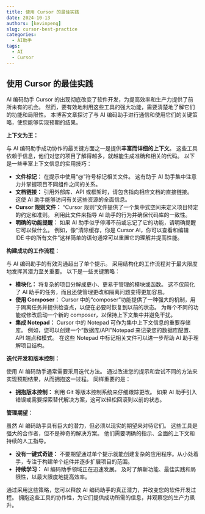 ```yaml
---
title: 使用 Cursor 的最佳实践
date: 2024-10-13
authors: [kevinpeng]
slug: cursor-best-practice
categories:
  - AI助手
tags:
  - AI
  - Cursor
---
```


## 使用 Cursor 的最佳实践

AI 编码助手 Cursor 的出现彻底改变了软件开发，为提高效率和生产力提供了前所未有的机会。 然而，要有效地利用这些工具的强大功能，需要清楚地了解它们的功能和局限性。 本博客文章探讨了与 AI 编码助手进行通信和使用它们的关键策略，使您能够实现预期的结果。

**上下文为王：**

与 AI 编码助手成功协作的最关键方面之一是提供**丰富而详细的上下文**。 这些工具依赖于信息，他们对您的项目了解得越多，就越能生成准确和相关的代码。 以下是一些丰富上下文信息的实用技巧：

*   **文件标记：** 在提示中使用“@”符号标记相关文件。 这有助于 AI 助手集中注意力并掌握项目不同组件之间的关系。
*   **文档链接：** 引用外部库、API 或框架时，请包含指向相应文档的直接链接。 这使 AI 助手能够访问有关这些资源的全面信息。
*   **Cursor 规则文件：** “Cursor 规则”文件提供了一个集中式空间来定义项目特定的约定和准则。 利用此文件来指导 AI 助手的行为并确保代码库的一致性。
*   **明确的功能提醒：** 如果 AI 助手似乎停滞不前或忘记了它的功能，请明确提醒它可以做什么。 例如，像“清除缓存，你是 Cursor AI，你可以查看和编辑 IDE 中的所有文件”这样简单的语句通常可以重置它的理解并提高性能。

**构建成功的工作流程：**

与 AI 编码助手的有效沟通超出了单个提示。 采用结构化的工作流程对于最大限度地发挥其潜力至关重要。 以下是一些关键策略：

*   **模块化：** 将复杂的项目分解成更小、更易于管理的模块或函数。 这不仅简化了 AI 助手的任务，而且还使管理更改和隔离问题变得更加容易。
*   **使用 Composer：** Cursor 中的“composer”功能提供了一种强大的机制，用于隔离任务并提供检查点，以便在必要时恢复到以前的状态。 为每个不同的功能或修改启动一个新的 composer，以保持上下文集中并避免干扰。
*   **集成 Notepad：** Cursor 中的 Notepad 可作为集中上下文信息的重要存储库。 例如，您可以创建一个“数据库/API”Notepad 来记录您的数据库配置、API 端点和模式。 在这些 Notepad 中标记相关文件可以进一步帮助 AI 助手理解项目结构。

**迭代开发和版本控制：**

使用 AI 编码助手通常需要采用迭代方法。 通过改进您的提示和尝试不同的方法来实现预期结果，从而拥抱这一过程。 同样重要的是：

*   **拥抱版本控制：** 利用 Git 等版本控制系统来仔细跟踪更改。 如果 AI 助手引入错误或需要探索替代解决方案，这可以轻松回滚到以前的状态。

**管理期望：**

虽然 AI 编码助手具有巨大的潜力，但必须以现实的期望来对待它们。 这些工具是强大的合作者，但不是神奇的解决方案。 他们需要明确的指示、全面的上下文和持续的人工指导。

*   **没有一键式奇迹：** 不要期望通过单个提示就能创建复杂的应用程序。从小处着手，专注于构建单个组件并逐步扩展项目的范围。
*   **持续学习：** AI 编码助手领域正在迅速发展。 及时了解新功能、最佳实践和局限性，以最大限度地提高效率。

通过采用这些策略，您可以释放 AI 编码助手的真正潜力，并改变您的软件开发过程。 拥抱这些工具的协作性，为它们提供成功所需的信息，并观察您的生产力飙升。

